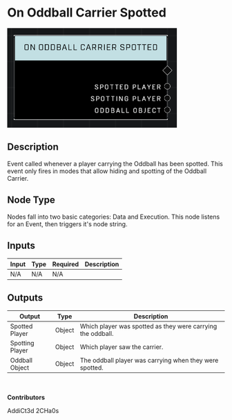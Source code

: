 # On Oddball Carrier Spotted
![](../../../.gitbook/assets/on-oddball-carrier-spotted.png)
## Description
Event called whenever a player carrying the Oddball has been spotted. This event only fires in modes that allow hiding and spotting of the Oddball Carrier.

## Node Type
Nodes fall into two basic categories: Data and Execution. This node listens for an Event, then triggers it's node string.

## Inputs
| Input | Type | Required | Description |
|------------------|------------------|----------|--------------------------------------------------------------|
| N/A | N/A | N/A | |

## Outputs
| Output | Type | Description |
|------------------|------------------|--------------------------------------------------------------|
| Spotted Player | Object | Which player was spotted as they were carrying the oddball.|
| Spotting Player | Object | Which player saw the carrier.|
| Oddball Object | Object | The oddball player was carrying when they were spotted.|

\
\
**Contributors**

AddiCt3d 2CHa0s